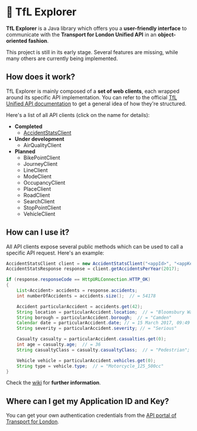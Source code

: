 # :light_rail: TfL Explorer
**TfL Explorer** is a Java library which offers you a **user-friendly interface** to communicate with the **Transport for London Unified API** in an **object-oriented fashion**.

This project is still in its early stage. Several features are missing, while many others are currently being implemented.

## How does it work?

TfL Explorer is mainly composed of a **set of web clients**, each wrapped around its specific API implementation.
You can refer to the official [TfL Unified API documentation](https://api.tfl.gov.uk) to get a general idea of how they're structured.

Here's a list of all API clients (click on the name for details):
- **Completed**
    - [AccidentStatsClient](https://github.com/ManuelArcieri/TfLExplorer/wiki/AccidentStats-API)  
- **Under development**
    - AirQualityClient
- **Planned**
    - BikePointClient
    - JourneyClient
    - LineClient
    - ModeClient
    - OccupancyClient
    - PlaceClient
    - RoadClient
    - SearchClient
    - StopPointClient
    - VehicleClient

## How can I use it?
All API clients expose several public methods which can be used to call a specific API request.
Here's an example:

```java
AccidentStatsClient client = new AccidentStatsClient("<appId>", "<appKey>");
AccidentStatsResponse response = client.getAccidentsPerYear(2017);

if (response.responseCode == HttpURLConnection.HTTP_OK)
{
    List<Accident> accidents = response.accidents;
    int numberOfAccidents = accidents.size();  // = 54178

    Accident particularAccident = accidents.get(42);
    String location = particularAccident.location;  // = "Bloomsbury Way junction with Bury Place Wc1"
    String borough = particularAccident.borough;  // = "Camden"
    Calendar date = particularAccident.date; // = 15 March 2017, 09:49
    String severity = particularAccident.severity; // = "Serious"

    Casualty casualty = particularAccident.casualties.get(0);
    int age = casualty.age;  // = 36
    String casualtyClass = casualty.casualtyClass;  // = "Pedestrian";

    Vehicle vehicle = particularAccident.vehicles.get(0);
    String type = vehicle.type;  // = "Motorcycle_125_500cc"
}
```

Check the [wiki](https://github.com/ManuelArcieri/TfLExplorer/wiki) for **further information**.

## Where can I get my Application ID and Key?

You can get your own authentication credentials from the [API portal of Transport for London](https://api-portal.tfl.gov.uk/login).
